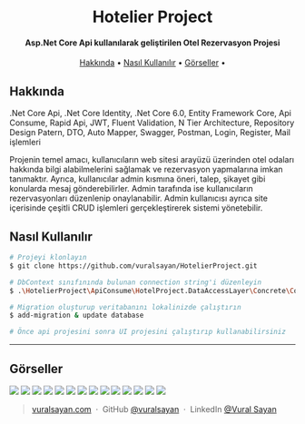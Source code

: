 
<h1 align="center">
  <br>
  Hotelier Project
  <br>
</h1>

<h4 align="center">Asp.Net Core Api kullanılarak geliştirilen Otel Rezervasyon Projesi</h4>

<p align="center">
  <a href="#hakkında">Hakkında</a> •
  <a href="#nasıl-kullanılır">Nasıl Kullanılır</a> •
  <a href="#görseller">Görseller</a> •
</p>


## Hakkında
.Net Core Api, .Net Core Identity, .Net Core 6.0, Entity Framework Core, Api Consume, Rapid Api, JWT, Fluent Validation, N Tier Architecture, Repository Design Patern, DTO, Auto Mapper, Swagger, Postman, Login, Register, Mail işlemleri

Projenin temel amacı, kullanıcıların web sitesi arayüzü üzerinden otel odaları hakkında bilgi alabilmelerini sağlamak ve rezervasyon yapmalarına imkan tanımaktır. Ayrıca, kullanıcılar admin kısmına öneri, talep, şikayet gibi konularda mesaj gönderebilirler. Admin tarafında ise kullanıcıların rezervasyonları düzenlenip onaylanabilir. Admin kullanıcısı ayrıca site içerisinde çeşitli CRUD işlemleri gerçekleştirerek sistemi yönetebilir.

## Nasıl Kullanılır

```bash
# Projeyi klonlayın
$ git clone https://github.com/vuralsayan/HotelierProject.git

# DbContext sınıfınında bulunan connection string'i düzenleyin
$ .\HotelierProject\ApiConsume\HotelProject.DataAccessLayer\Concrete\Context.cs

# Migration oluşturup veritabanını lokalinizde çalıştırın
$ add-migration & update database

# Önce api projesini sonra UI projesini çalıştırıp kullanabilirsiniz
```
---

## Görseller
![](https://raw.githubusercontent.com/vuralsayan/HotelierProject/master/Images/1.png)
![](https://raw.githubusercontent.com/vuralsayan/HotelierProject/master/Images/2.png)
![](https://raw.githubusercontent.com/vuralsayan/HotelierProject/master/Images/3.png)
![](https://raw.githubusercontent.com/vuralsayan/HotelierProject/master/Images/4.png)
![](https://raw.githubusercontent.com/vuralsayan/HotelierProject/master/Images/5.png)
![](https://raw.githubusercontent.com/vuralsayan/HotelierProject/master/Images/6.png)
![](https://raw.githubusercontent.com/vuralsayan/HotelierProject/master/Images/7.png)
![](https://raw.githubusercontent.com/vuralsayan/HotelierProject/master/Images/8.png)
![](https://raw.githubusercontent.com/vuralsayan/HotelierProject/master/Images/9.png)
![](https://raw.githubusercontent.com/vuralsayan/HotelierProject/master/Images/10.png)
![](https://raw.githubusercontent.com/vuralsayan/HotelierProject/master/Images/11.png)
![](https://raw.githubusercontent.com/vuralsayan/HotelierProject/master/Images/12.png)
![](https://raw.githubusercontent.com/vuralsayan/HotelierProject/master/Images/13.png)
![](https://raw.githubusercontent.com/vuralsayan/HotelierProject/master/Images/swagger.png)


 
 


> [vuralsayan.com](https://www.vuralsayan.com) &nbsp;&middot;&nbsp;
> GitHub [@vuralsayan](https://github.com/vuralsayan) &nbsp;&middot;&nbsp;
> LinkedIn [@Vural Sayan](https://www.linkedin.com/in/vural-sayan-79326a171/)

